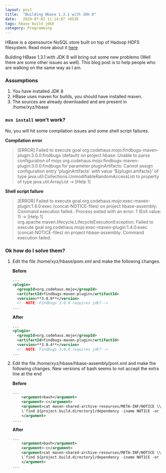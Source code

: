 ```yaml
---
layout: post
title:  "Building Hbase 1.3.1 with JDK 8"
date:   2020-07-02 11:14:07 +0530
tags: hbase build jdk8 
category: Programming
---
```


HBase is a opensource NoSQL store built on top of Hadoop HDFS filesystem. Read more about it [here](https://hbase.apache.org/)

Building HBase 1.3.1 with JDK 8 will bring out some new problems (Well there are some other issues as well). This blog post is to help people who are walking on the same way as I am.

### Assumptions

1. You have installed JDK 8
2. HBase uses maven for builds, you should have installed maven.
3. The sources are already downloaded and are present in /home/xyz/hbase

### `mvn install` won't work?
No, you will hit some compilation issues and some shell script failures.

**Compilation error**
> \[ERROR\] Failed to execute goal org.codehaus.mojo:findbugs-maven-plugin:3.0.0:findbugs (default) on project hbase: Unable to parse configuration of mojo org.codehaus.mojo:findbugs-maven-plugin:3.0.0:findbugs for parameter pluginArtifacts: Cannot assign configuration entry 'pluginArtifacts' with value '${plugin.artifacts}' of type java.util.Collections.UnmodifiableRandomAccessList to property of type java.util.ArrayList -> \[Help 1\]

**Shell script failure**
> \[ERROR\] Failed to execute goal org.codehaus.mojo:exec-maven-plugin:1.4.0:exec (concat-NOTICE-files) on project hbase-assembly: Command execution failed.: Process exited with an error: 1 (Exit value: 1) -> \[Help 1\]  
> org.apache.maven.lifecycle.LifecycleExecutionException: Failed to execute goal org.codehaus.mojo:exec-maven-plugin:1.4.0:exec (concat-NOTICE-files) on project hbase-assembly: Command execution failed.


### Ok how do I solve them?
1. Edit the file /home/xyz/hbase/pom.xml and make the following changes.

	**Before**
	```xml
	...
	<plugin>  
	  <groupId>org.codehaus.mojo</groupId>  
	  <artifactId>findbugs-maven-plugin</artifactId>  
	  <version>**3.0.0**</version>  
	  <!--NOTE: Findbugs 3.0.0 requires jdk7-->
	...
	```
	**After**
	```xml
	...
	<plugin>  
	  <groupId>org.codehaus.mojo</groupId>  
	  <artifactId>findbugs-maven-plugin</artifactId>  
	  <version>**3.0.4**</version>  
	  <!--NOTE: Findbugs 3.0.0 requires jdk7-->
	...
	```

2. Edit the file /home/xyz/hbase/hbase-assembly/pom.xml and make the following changes. New versions of bash seems to not accept the extra line at the end  

	**Before**
	```xml
	...
	    <argument>bash</argument>
	    <argument>-c</argument>
	    <argument>cat maven-shared-archive-resources/META-INF/NOTICE \\
		\`find ${project.build.directory}/dependency -iname NOTICE -or -iname NOTICE.txt\` \\  
	    </argument>
	....
	```
	**After**
	```xml
	...
	    <argument>bash</argument>  
	    <argument>-c</argument>  
	    <argument>cat maven-shared-archive-resources/META-INF/NOTICE \\  
		\`find ${project.build.directory}/dependency -iname NOTICE -or -iname NOTICE.txt\`  
	    </argument>  
	...
	```
